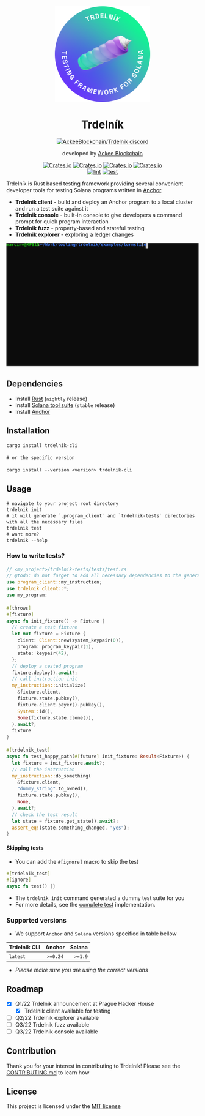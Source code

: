 <div align="center">
  <img height="250" width="250" src="./assets/Badge_Trdelnik.png"/>

# Trdelník

<a href="https://discord.gg/x7qXXnGCsa">
  <img src="https://discordapp.com/api/guilds/867746290678104064/widget.png?style=banner2" width="250" title="AckeeBlockchain/Trdelnik discord">
</a>

developed by [Ackee Blockchain](https://ackeeblockchain.com)

[![Crates.io](https://img.shields.io/crates/v/trdelnik-cli?label=CLI)](https://crates.io/crates/trdelnik-cli)
[![Crates.io](https://img.shields.io/crates/v/trdelnik-test?label=Test)](https://crates.io/crates/trdelnik-test)
[![Crates.io](https://img.shields.io/crates/v/trdelnik-client?label=Client)](https://crates.io/crates/trdelnik-client)
[![Crates.io](https://img.shields.io/crates/v/trdelnik-explorer?label=Explorer)](https://crates.io/crates/trdelnik-explorer)
<br />
[![lint](https://github.com/Ackee-Blockchain/trdelnik/actions/workflows/lint.yml/badge.svg)](https://github.com/Ackee-Blockchain/trdelnik/actions/workflows/lint.yml)
[![test](https://github.com/Ackee-Blockchain/trdelnik/actions/workflows/test.yml/badge.svg)](https://github.com/Ackee-Blockchain/trdelnik/actions/workflows/test.yml)

</div>

Trdelník is Rust based testing framework providing several convenient developer tools for testing Solana programs written in [Anchor](https://github.com/project-serum/anchor)

- **Trdelnik client** - build and deploy an Anchor program to a local cluster and run a test suite against it
- **Trdelnik console** - built-in console to give developers a command prompt for quick program interaction
- **Trdelnik fuzz** - property-based and stateful testing
- **Trdelnik explorer** - exploring a ledger changes

<div align="center">
  <img src="./assets/demo.svg" />
</div>

## Dependencies

- Install [Rust](https://www.rust-lang.org/tools/install) (`nightly` release)
- Install [Solana tool suite](https://docs.solana.com/cli/install-solana-cli-tools) (`stable` release)
- Install [Anchor](https://book.anchor-lang.com/chapter_2/installation.html)

## Installation

```shell
cargo install trdelnik-cli 

# or the specific version

cargo install --version <version> trdelnik-cli
```

## Usage

```shell
# navigate to your project root directory
trdelnik init
# it will generate `.program_client` and `trdelnik-tests` directories with all the necessary files
trdelnik test
# want more?
trdelnik --help
```

### How to write tests?

```rust
// <my_project>/trdelnik-tests/tests/test.rs
// @todo: do not forget to add all necessary dependencies to the generated `trdelnik-tests/Cargo.toml`
use program_client::my_instruction;
use trdelnik_client::*;
use my_program;

#[throws]
#[fixture]
async fn init_fixture() -> Fixture {
  // create a test fixture
  let mut fixture = Fixture {
    client: Client::new(system_keypair(0)),
    program: program_keypair(1),
    state: keypair(42),
  };
  // deploy a tested program
  fixture.deploy().await?;
  // call instruction init
  my_instruction::initialize(
    &fixture.client,
    fixture.state.pubkey(),
    fixture.client.payer().pubkey(),
    System::id(),
    Some(fixture.state.clone()),
  ).await?;
  fixture
}

#[trdelnik_test]
async fn test_happy_path(#[future] init_fixture: Result<Fixture>) {
  let fixture = init_fixture.await?;
  // call the instruction
  my_instruction::do_something(
    &fixture.client,
    "dummy_string".to_owned(),
    fixture.state.pubkey(),
    None,
  ).await?;
  // check the test result
  let state = fixture.get_state().await?;
  assert_eq!(state.something_changed, "yes");
}
```

#### Skipping tests

- You can add the `#[ignore]` macro to skip the test

```rust
#[trdelnik_test]
#[ignore]
async fn test() {}
```

- The `trdelnik init` command generated a dummy test suite for you
- For more details, see the [complete test](examples/turnstile/programs/tests/) implementation.

### Supported versions

- We support `Anchor` and `Solana` versions specified in table bellow

| Trdelnik CLI |  Anchor  |  Solana |
|--------------|:--------:|--------:|
| `latest`     | `>=0.24` | `>=1.9` |

- _Please make sure you are using the correct versions_

## Roadmap

- [x] Q1/22 Trdelnik announcement at Prague Hacker House
  - [x] Trdelnik client available for testing
- [ ] Q2/22 Trdelnik explorer available
- [ ] Q3/22 Trdelnik fuzz available
- [ ] Q3/22 Trdelnik console available

## Contribution

Thank you for your interest in contributing to Trdelník! Please see the [CONTRIBUTING.md](./CONTRIBUTING.md) to learn how

## License

This project is licensed under the [MIT license](https://github.com/Ackee-Blockchain/trdelnik/blob/master/LICENSE)
